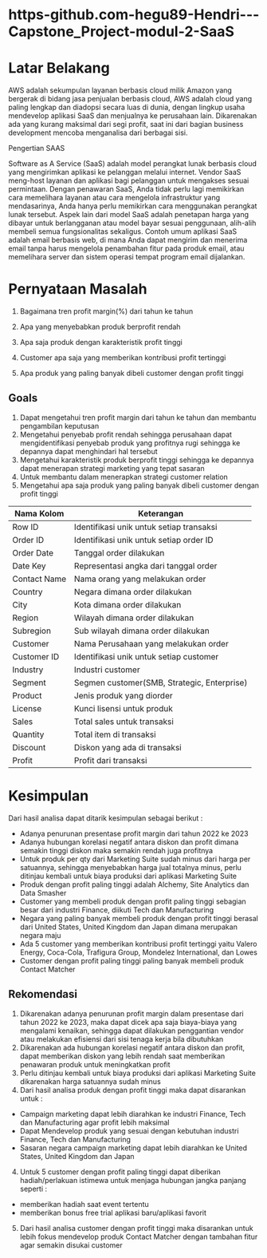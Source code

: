 # https-github.com-hegu89-Hendri---Capstone_Project-modul-2-SaaS

# Latar Belakang #
AWS adalah sekumpulan layanan berbasis cloud milik Amazon yang bergerak di bidang jasa penjualan berbasis cloud, AWS adalah cloud yang paling lengkap dan diadopsi secara luas di dunia, dengan lingkup usaha mendevelop aplikasi SaaS dan menjualnya ke perusahaan lain. Dikarenakan ada yang kurang maksimal dari segi profit, saat ini dari bagian business development mencoba menganalisa dari berbagai sisi.   

Pengertian SAAS

 Software as A Service (SaaS) adalah model perangkat lunak berbasis cloud yang mengirimkan aplikasi ke pelanggan melalui internet. Vendor SaaS meng-host layanan dan aplikasi bagi pelanggan untuk mengakses sesuai permintaan. Dengan penawaran SaaS, Anda tidak perlu lagi memikirkan cara memelihara layanan atau cara mengelola infrastruktur yang mendasarinya, Anda hanya perlu memikirkan cara menggunakan perangkat lunak tersebut. Aspek  lain dari model SaaS adalah penetapan harga yang dibayar untuk berlangganan atau model bayar sesuai penggunaan, alih-alih membeli semua fungsionalitas sekaligus. Contoh umum aplikasi SaaS adalah email berbasis web, di mana Anda dapat mengirim dan menerima email tanpa harus mengelola penambahan fitur pada produk email, atau memelihara server dan sistem operasi tempat program email dijalankan.

 # Pernyataan Masalah #

1. Bagaimana tren profit margin(%) dari tahun ke tahun

2. Apa yang menyebabkan produk berprofit rendah 

3. Apa saja produk dengan karakteristik profit tinggi

4. Customer apa saja yang memberikan kontribusi profit tertinggi

5. Apa produk yang paling banyak dibeli customer dengan profit tinggi

## Goals ##
1. Dapat mengetahui tren profit margin dari tahun ke tahun dan membantu pengambilan keputusan 
2. Mengetahui penyebab profit rendah sehingga perusahaan dapat mengidentifikasi penyebab produk yang profitnya rugi sehingga ke depannya dapat menghindari hal tersebut 
3. Mengetahui karakteristik produk berprofit tinggi sehingga ke depannya dapat menerapan strategi marketing yang tepat sasaran
4. Untuk membantu dalam menerapkan strategi customer relation
5. Mengetahui apa saja produk yang paling banyak dibeli customer dengan profit tinggi
 


 Nama Kolom    | Keterangan                                   | 
|--------------|-----------------------------------------------|
|Row ID        |  Identifikasi unik untuk setiap transaksi     |
|Order ID      | Identifikasi unik untuk setiap order ID       |
|Order Date    |  Tanggal order dilakukan                      |
|Date Key      | Representasi angka dari tanggal order         |
|Contact Name  |Nama orang yang melakukan order                |
|Country       | Negara dimana order dilakukan                 |
|City          |Kota dimana order dilakukan                    |
|Region        | Wilayah dimana order dilakukan                |
|Subregion     | Sub wilayah dimana order dilakukan            |
|Customer      | Nama Perusahaan yang melakukan order          |
|Customer ID   | Identifikasi unik untuk setiap customer       |
|Industry      | Industri customer                             |
|Segment       | Segmen customer(SMB, Strategic, Enterprise)   |
|Product       | Jenis produk yang diorder                     |
|License       | Kunci lisensi untuk produk                    |
|Sales         | Total sales untuk transaksi                   |
|Quantity      | Total item di transaksi                       |
|Discount      | Diskon yang ada di transaksi                  |
|Profit        | Profit dari transaksi                         |

# Kesimpulan #

Dari hasil analisa dapat ditarik kesimpulan sebagai berikut :
- Adanya penurunan presentase profit margin dari tahun 2022 ke 2023
- Adanya hubungan korelasi negatif antara diskon dan profit dimana semakin tinggi diskon maka semakin rendah juga profitnya
- Untuk produk per qty dari Marketing Suite sudah minus dari harga per satuannya, sehingga menyebabkan harga jual totalnya minus, perlu ditinjau kembali untuk biaya produksi dari aplikasi Marketing Suite
- Produk dengan profit paling tinggi adalah Alchemy, Site Analytics dan Data Smasher
- Customer yang membeli produk dengan profit paling tinggi sebagian besar dari industri Finance, diikuti Tech dan Manufacturing
- Negara yang paling banyak membeli produk dengan profit tinggi berasal dari United States, United Kingdom dan Japan dimana merupakan negara maju
- Ada 5 customer yang memberikan kontribusi profit tertinggi yaitu Valero Energy, Coca-Cola, Trafigura Group, Mondelez International, dan Lowes 
- Customer dengan profit paling tinggi paling banyak membeli produk Contact Matcher

## Rekomendasi ##
1. Dikarenakan adanya penurunan profit margin dalam presentase dari tahun 2022 ke 2023, maka dapat dicek apa saja biaya-biaya yang mengalami kenaikan, sehingga dapat dilakukan penggantian vendor atau melakukan efisiensi dari sisi tenaga kerja bila dibutuhkan   
2. Dikarenakan ada hubungan korelasi negatif antara diskon dan profit, dapat memberikan diskon yang lebih rendah saat memberikan penawaran produk untuk meningkatkan profit 
3. Perlu ditinjau kembali untuk biaya produksi dari aplikasi Marketing Suite dikarenakan harga satuannya sudah minus
3. Dari hasil analisa produk dengan profit tinggi maka dapat disarankan untuk :
- Campaign marketing dapat lebih diarahkan ke industri Finance, Tech dan Manufacturing agar profit lebih maksimal
- Dapat Mendevelop produk yang sesuai dengan kebutuhan industri Finance, Tech dan Manufacturing
- Sasaran negara campaign marketing dapat lebih diarahkan ke United States, United Kingdom dan Japan 
4. Untuk 5 customer dengan profit paling tinggi dapat diberikan hadiah/perlakuan istimewa untuk menjaga hubungan jangka panjang seperti :
- memberikan hadiah saat event tertentu
- memberikan bonus free trial aplikasi baru/aplikasi favorit 
5. Dari hasil analisa customer dengan profit tinggi maka disarankan untuk lebih fokus mendevelop produk Contact Matcher dengan tambahan fitur agar semakin disukai customer





 
